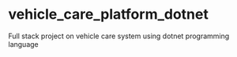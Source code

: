 # vehicle_care_platform_dotnet
Full stack project on vehicle care system using dotnet programming language

